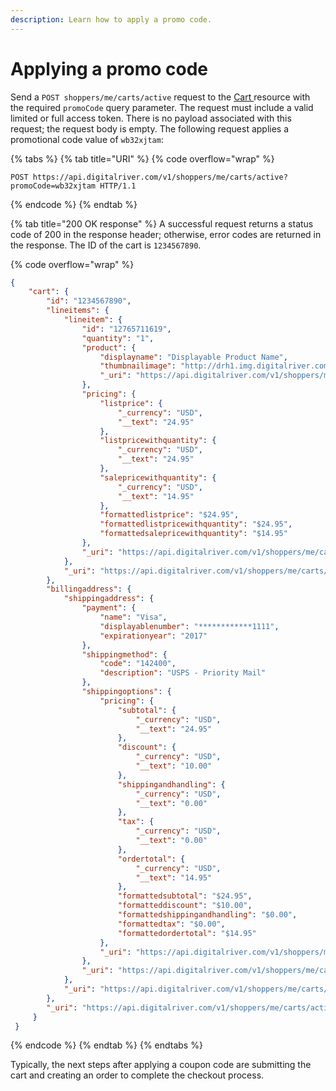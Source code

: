 ```yaml
---
description: Learn how to apply a promo code.
---
```


# Applying a promo code

Send a `POST shoppers/me/carts/active` request to the [Cart ](https://www.digitalriver.com/docs/commerce-api-reference/#tag/Apply-Shopper)resource with the required `promoCode` query parameter. The request must include a valid limited or full access token. There is no payload associated with this request; the request body is empty. The following request applies a promotional code value of `wb32xjtam`:

{% tabs %}
{% tab title="URI" %}
{% code overflow="wrap" %}
```http
POST https://api.digitalriver.com/v1/shoppers/me/carts/active?promoCode=wb32xjtam HTTP/1.1
```
{% endcode %}
{% endtab %}

{% tab title="200 OK response" %}
A successful request returns a status code of 200 in the response header; otherwise, error codes are returned in the response. The ID of the cart is `1234567890`.

{% code overflow="wrap" %}
```json
{
	"cart": {
		"id": "1234567890",
		"lineitems": {
			"lineitem": {
				"id": "12765711619",
				"quantity": "1",
				"product": {
					"displayname": "Displayable Product Name",
					"thumbnailimage": "http://drh1.img.digitalriver.com/DRHM/Storefront/images/product/thumbnail/small-product-image.jpg",
					"_uri": "https://api.digitalriver.com/v1/shoppers/me/products/232054400"
				},
				"pricing": {
					"listprice": {
						"_currency": "USD",
						"__text": "24.95"
					},
					"listpricewithquantity": {
						"_currency": "USD",
						"__text": "24.95"
					},
					"salepricewithquantity": {
						"_currency": "USD",
						"__text": "14.95"
					},
					"formattedlistprice": "$24.95",
					"formattedlistpricewithquantity": "$24.95",
					"formattedsalepricewithquantity": "$14.95"
				},
				"_uri": "https://api.digitalriver.com/v1/shoppers/me/carts/active/line-items/12765711619"
			},
			"_uri": "https://api.digitalriver.com/v1/shoppers/me/carts/active/line-items"
		},
		"billingaddress": {
			"shippingaddress": {
				"payment": {
					"name": "Visa",
					"displayablenumber": "************1111",
					"expirationyear": "2017"
				},
				"shippingmethod": {
					"code": "142400",
					"description": "USPS - Priority Mail"
				},
				"shippingoptions": {
					"pricing": {
						"subtotal": {
							"_currency": "USD",
							"__text": "24.95"
						},
						"discount": {
							"_currency": "USD",
							"__text": "10.00"
						},
						"shippingandhandling": {
							"_currency": "USD",
							"__text": "0.00"
						},
						"tax": {
							"_currency": "USD",
							"__text": "0.00"
						},
						"ordertotal": {
							"_currency": "USD",
							"__text": "14.95"
						},
						"formattedsubtotal": "$24.95",
						"formatteddiscount": "$10.00",
						"formattedshippingandhandling": "$0.00",
						"formattedtax": "$0.00",
						"formattedordertotal": "$14.95"
					},
					"_uri": "https://api.digitalriver.com/v1/shoppers/me/shipping-options"
				},
				"_uri": "https://api.digitalriver.com/v1/shoppers/me/carts/active/shipping-address"
			},
			"_uri": "https://api.digitalriver.com/v1/shoppers/me/carts/active/billing-address"
		},
		"_uri": "https://api.digitalriver.com/v1/shoppers/me/carts/active"
	 }
 }
```
{% endcode %}
{% endtab %}
{% endtabs %}

Typically, the next steps after applying a coupon code are submitting the cart and creating an order to complete the checkout process.
